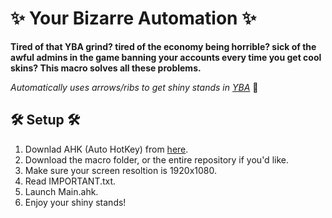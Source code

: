 # ✨ Your Bizarre Automation ✨

**Tired of that YBA grind? tired of the economy being horrible? sick of the awful admins in the game banning your accounts every time you get cool skins? This macro solves all these problems.**

*Automatically uses arrows/ribs to get shiny stands in [YBA](https://www.roblox.com/games/2809202155)* 🏹

## 🛠 Setup 🛠
1. Downlad AHK (Auto HotKey) from [here](https://www.autohotkey.com/).
2. Download the macro folder, or the entire repository if you'd like.
3. Make sure your screen resoltion is 1920x1080.
4. Read IMPORTANT.txt.
5. Launch Main.ahk.
6. Enjoy your shiny stands!

